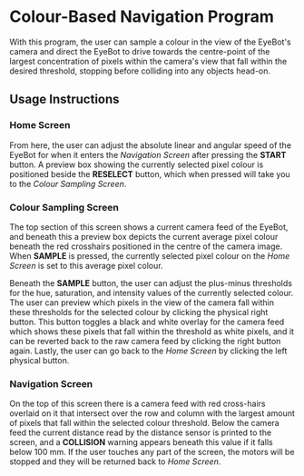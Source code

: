 # Colour-Based Navigation Program

With this program, the user can sample a colour in the view of the EyeBot's camera
and direct the EyeBot to drive towards the centre-point of the largest concentration
of pixels within the camera's view that fall within the desired threshold, stopping
before colliding into any objects head-on.

## Usage Instructions

### Home Screen

From here, the user can adjust the absolute linear and angular speed of the EyeBot
for when it enters the *Navigation Screen* after pressing the **START** button.
A preview box showing the currently selected pixel colour is positioned beside
the **RESELECT** button, which when pressed will take you to the *Colour Sampling Screen*.

### Colour Sampling Screen

The top section of this screen shows a current camera feed of the EyeBot, and beneath
this a preview box depicts the current average pixel colour beneath the red crosshairs
positioned in the centre of the camera image. When **SAMPLE** is pressed, the currently selected
pixel colour on the *Home Screen* is set to this average pixel colour.

Beneath the **SAMPLE** button, the user can adjust the plus-minus thresholds for the
hue, saturation, and intensity values of the currently selected colour. The user can
preview which pixels in the view of the camera fall within these thresholds for the
selected colour by clicking the physical right button. This button toggles a black and white
overlay for the camera feed which shows these pixels that fall within the threshold as white pixels,
and it can be reverted back to the raw camera feed by clicking the right button again.
Lastly, the user can go back to the *Home Screen* by clicking the left physical button.

### Navigation Screen

On the top of this screen there is a camera feed with red cross-hairs overlaid on it that
intersect over the row and column with the largest amount of pixels that fall within the
selected colour threshold. Below the camera feed the current distance read by the distance
sensor is printed to the screen, and a **COLLISION** warning appears beneath this value if it
falls below 100 mm. If the user touches any part of the screen,
the motors will be stopped and they will be returned back to *Home Screen*.